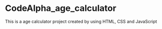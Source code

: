 # CodeAlpha_age_calculator
This is a age calculator project created  by using HTML, CSS and JavaScript
